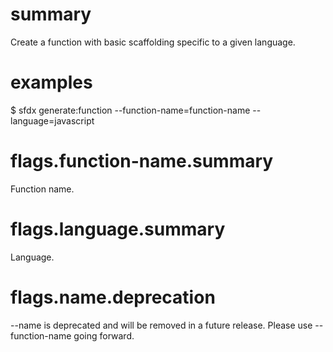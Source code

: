 # summary

Create a function with basic scaffolding specific to a given language.

# examples

$ sfdx generate:function --function-name=function-name --language=javascript

# flags.function-name.summary

Function name.

# flags.language.summary

Language.

# flags.name.deprecation

--name is deprecated and will be removed in a future release. Please use --function-name going forward.
